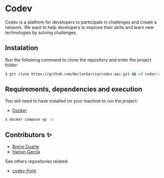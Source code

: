 # Codev

Codev is a platform for developers to participate in challenges and create a network.
We want to help developers to improve their skills and learn new technologies by solving challenges.

## Instalation

Run the following command to clone the repository and enter the project folder:

```bash
$ git clone https://github.com/HarlonGarcia/codev-api.git && cd codev-api
```

## Requirements, dependencies and execution

You will need to have installed on your machine to run the project:
- [Docker](https://docs.docker.com/get-docker/)

```bash
$ docker compose up -d
```

## Contributors ✨

- [Breno Duarte]()
- [Harlon García]()

See others repositories related:

- [codev-front]()
